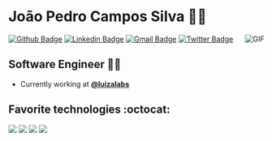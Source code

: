 # João Pedro Campos Silva :man_technologist:
<img align="right" alt="GIF" src="https://media.giphy.com/media/xT3i1acWS2AQRKHgZi/giphy.gif" />

[![Github Badge](https://img.shields.io/badge/-Github-000?style=flat-square&logo=Github&logoColor=white&link=https://github.com/joaopedrocampos)](https://github.com/joaopedrocampos)
[![Linkedin Badge](https://img.shields.io/badge/-LinkedIn-blue?style=flat-square&logo=Linkedin&logoColor=white&link=https://www.linkedin.com/in/joaopedrocampossilva/)](https://www.linkedin.com/in/joaopedrocampossilva/)
[![Gmail Badge](https://img.shields.io/badge/-Gmail-c14438?style=flat-square&logo=Gmail&logoColor=white&link=mailto:joaopedrocampossilva97@gmail.com)](mailto:joaopedrocampossilva97@gmail.com)
[![Twitter Badge](https://img.shields.io/badge/-Twitter-1d7ef2?style=flat-square&logo=Twitter&logoColor=white)](https://twitter.com/joaopedrcampos)

## Software Engineer :office_worker: 

- Currently working at **[@luizalabs](https://github.com/luizalabs)**

## Favorite technologies :octocat:
[<img src="https://img.shields.io/badge/Node.js-43853D?style=for-the-badge&logo=node.js&logoColor=white" />](https://nodejs.org/en/)
[<img src="https://img.shields.io/badge/TypeScript-007ACC?style=for-the-badge&logo=typescript&logoColor=white" />](https://www.typescriptlang.org/)
[<img src="https://img.shields.io/badge/Python-14354C?style=for-the-badge&logo=python&logoColor=white" />](https://www.python.org/)
[<img src="https://img.shields.io/badge/Go-00ADD8?style=for-the-badge&logo=go&logoColor=white" />](https://golang.org/)
